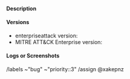 #### Description
<!-- Also tell us what you expected to happen? -->

#### Versions
<!-- What version of enterpriseattack are you running? -->

- enterpriseattack version:
- MITRE ATT&CK Enterprise version:

#### Logs or Screenshots
<!-- Attach any relevant logs -->

/labels ~"bug" ~"priority::3"
/assign @xakepnz
